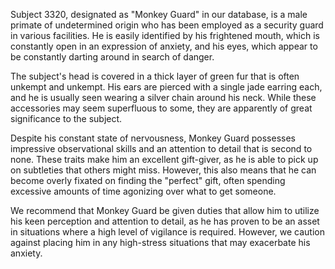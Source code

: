Subject 3320, designated as "Monkey Guard" in our database, is a male primate of undetermined origin who has been employed as a security guard in various facilities. He is easily identified by his frightened mouth, which is constantly open in an expression of anxiety, and his eyes, which appear to be constantly darting around in search of danger.

The subject's head is covered in a thick layer of green fur that is often unkempt and unkempt. His ears are pierced with a single jade earring each, and he is usually seen wearing a silver chain around his neck. While these accessories may seem superfluous to some, they are apparently of great significance to the subject.

Despite his constant state of nervousness, Monkey Guard possesses impressive observational skills and an attention to detail that is second to none. These traits make him an excellent gift-giver, as he is able to pick up on subtleties that others might miss. However, this also means that he can become overly fixated on finding the "perfect" gift, often spending excessive amounts of time agonizing over what to get someone.

We recommend that Monkey Guard be given duties that allow him to utilize his keen perception and attention to detail, as he has proven to be an asset in situations where a high level of vigilance is required. However, we caution against placing him in any high-stress situations that may exacerbate his anxiety.